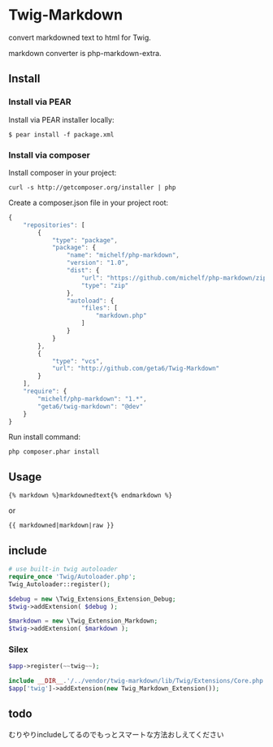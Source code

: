 # Twig-Markdown

convert markdowned text to html for Twig.

markdown converter is php-markdown-extra.

## Install

### Install via PEAR

Install via PEAR installer locally:

    $ pear install -f package.xml

### Install via composer

Install composer in your project:

```shell
curl -s http://getcomposer.org/installer | php
```

Create a composer.json file in your project root:

```javascript
{
    "repositories": [
        {
            "type": "package",
            "package": {
                "name": "michelf/php-markdown",
                "version": "1.0",
                "dist": {
                    "url": "https://github.com/michelf/php-markdown/zipball/extra",
                    "type": "zip"
                },
                "autoload": {
                    "files": [
                        "markdown.php"
                    ]
                }
            }
        },
        {
            "type": "vcs",
            "url": "http://github.com/geta6/Twig-Markdown"
        }
    ],
    "require": {
        "michelf/php-markdown": "1.*",
        "geta6/twig-markdown": "@dev"
    }
}
```

Run install command:

```shell
php composer.phar install
```

## Usage

`{% markdown %}markdownedtext{% endmarkdown %}`

or

`{{ markdowned|markdown|raw }}`

## include

```php 
# use built-in twig autoloader
require_once 'Twig/Autoloader.php';
Twig_Autoloader::register();

$debug = new \Twig_Extensions_Extension_Debug;
$twig->addExtension( $debug );

$markdown = new \Twig_Extension_Markdown;
$twig->addExtension( $markdown );
```


### Silex

```php
$app->register(~~twig~~);

include __DIR__.'/../vendor/twig-markdown/lib/Twig/Extensions/Core.php';
$app['twig']->addExtension(new Twig_Markdown_Extension());
```

## todo

むりやりincludeしてるのでもっとスマートな方法おしえてください
